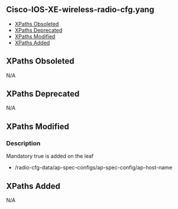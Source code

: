## Cisco-IOS-XE-wireless-radio-cfg.yang


- [XPaths Obsoleted](#xpaths-obsoleted)
- [XPaths Deprecated](#xpaths-deprecated)
- [XPaths Modified](#xpaths-modified)
- [XPaths Added](#xpaths-added)

## XPaths Obsoleted

N/A

## XPaths Deprecated

N/A

## XPaths Modified

### Description

Mandatory true is added on the leaf

- /radio-cfg-data/ap-spec-configs/ap-spec-config/ap-host-name

## XPaths Added

N/A

